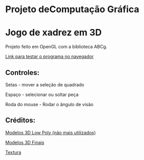 
# Projeto deComputação Gráfica
# Jogo de xadrez em 3D

Projeto feito em OpenGL com a biblioteca ABCg.

[Link para testar o programa no navegador](https://leandro-ribeiro.github.io/Chess-3D-Final/Projeto)

## Controles:
Setas - mover a seleção de quadrado

Espaço - selecionar ou soltar peça

Roda do mouse - Rodar o ângulo de visão

## Créditos:
[Modelos 3D Low Poly (não mais utilizados)](https://sketchfab.com/robie1/collections/low-poly-chess-set-1946f88f94924dd1a36453c6fc4561e9)

[Modelos 3D Finais](https://www.cgtrader.com/free-3d-models/various/various-models/chess-5d2b0f05-94e8-494d-b5f7-872cdf9b2f6f)

[Textura](https://www.pexels.com/photo/brown-wooden-surface-129733/)
